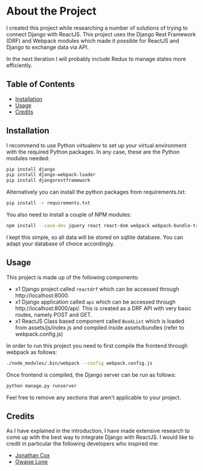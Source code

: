 # About the Project

I created this project while researching a number of solutions of trying to connect Django with ReactJS. This project uses the Django Rest Framework (DRF) and Webpack modules which made it possible for ReactJS and Django to exchange data via API.

In the next iteration I will probably include Redux to manage states more efficiently.

## Table of Contents

- [Installation](#installation)
- [Usage](#usage)
- [Credits](#credits)

## Installation

I recommend to use Python virtualenv to set up your virtual environment with the required Python packages. In any case, these are the Python modules needed:

```sh
pip install django
pip install django-webpack-loader
pip install djangorestframework
```

Alternatively you can install the python packages from requirements.txt:
```sh
pip install -r requirements.txt
```

You also need to install a couple of NPM modules:
```sh
npm install --save-dev jquery react react-dom webpack webpack-bundle-tracker babel-loader babel-core babel-preset-es2015 babel-preset-react
```

I kept this simple, so all data will be stored on sqllite database. You can adapt your database of choice accordingly.

## Usage

This project is made up of the following components:
- x1 Django project called `reactdrf` which can be accessed through http://localhost:8000.
- x1 Django application called `api` which can be accessed through http://localhost:8000/api/. This is created as a DRF API with very basic routes, namely POST and GET.
- x1 ReactJS Class based component called `BookList` which is loaded from assets/js/index.js and compiled inside assets/bundles (refer to webpack.config.js)

In order to run this project you need to first compile the frontend through webpack as follows:
```sh
./node_modules/.bin/webpack --config webpack.config.js
```

Once frontend is compiled, the Django server can be run as follows:
```sh
python manage.py runserver
```

Feel free to remove any sections that aren't applicable to your project.

## Credits
As I have explained in the introduction, I have made extensive research to come up with the best way to integrate Django with ReactJS. I would like to credit in particular the following developers who inspired me:
- [Jonathan Cox](http://geezhawk.github.io/using-react-with-django-rest-framework)
- [Owaise Lone](http://owaislone.org/blog/webpack-plus-reactjs-and-django/)
